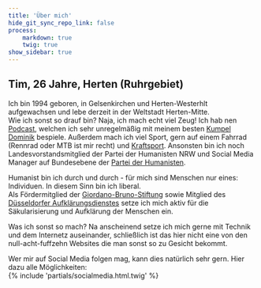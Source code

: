 ```yaml
---
title: 'Über mich'
hide_git_sync_repo_link: false
process:
    markdown: true
    twig: true
show_sidebar: true
---
```


## Tim, 26 Jahre, Herten (Ruhrgebiet)

Ich bin 1994 geboren, in Gelsenkirchen und Herten-Westerhlt aufgewachsen und lebe derzeit in der Weltstadt Herten-Mitte.  
Wie ich sonst so drauf bin? Naja, ich mach echt viel Zeug! Ich hab nen [Podcast](https://schachtfunk.de), welchen ich sehr unregelmäßig mit meinem besten [Kumpel Dominik](https://schusa.ruhr) bespiele. Außerdem mach ich viel Sport, gern auf einem Fahrrad (Rennrad oder MTB ist mir recht) und [Kraftsport](https://kraftkaue.de). Ansonsten bin ich noch Landesvorstandsmitglied der Partei der Humanisten NRW und Social Media Manager auf Bundesebene der [Partei der Humanisten](https://diehumanisten.de).  

Humanist bin ich durch und durch - für mich sind Menschen nur eines: Individuen. In diesem Sinn bin ich liberal.  
Als Fördermitglied der [Giordano-Bruno-Stiftung](https://www.giordano-bruno-stiftung.de/) sowie Mitglied des [Düsseldorfer Aufklärungsdienstes](https://aufklaerungsdienst.de/) setze ich mich aktiv für die Säkularisierung und Aufklärung der Menschen ein.  

Was ich sonst so mach? Na anscheinend setze ich mich gerne mit Technik und dem Internetz auseinander, schließlich ist das hier nicht eine von den null-acht-fuffzehn Websites die man sonst so zu Gesicht bekommt.  

Wer mir auf Social Media folgen mag, kann dies natürlich sehr gern. Hier dazu alle Möglichkeiten:  
{% include 'partials/socialmedia.html.twig' %}
